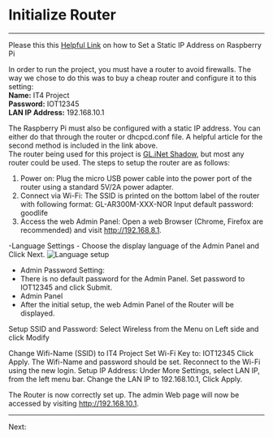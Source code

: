 # Initialize Router
---
Please this this [Helpful Link](https://www.tomshardware.com/how-to/static-ip-raspberry-pi) on how to Set a Static IP Address on Raspberry Pi

In order to run the project, you must have a router to avoid firewalls. The way we chose to do this was to buy a cheap router and configure it to this setting:  
**Name:** IT4 Project  
**Password:** IOT12345  
**LAN IP Address:** 192.168.10.1  


The Raspberry Pi must also be configured with a static IP address. You can either do that through the router or dhcpcd.conf file. A helpful article for the second method is included in the link above.  
The router being used for this project is [GL.iNet Shadow](https://store-us.gl-inet.com/products/gl-ar300m16-mini-smart-router), but most any router could be used.
The steps to setup the router are as follows:  
1. Power on: Plug the micro USB power cable into the power port of the router using a standard 5V/2A power adapter.
2. Connect via Wi-Fi:
The SSID is printed on the bottom label of the router with following format:
GL-AR300M-XXX-NOR
Input default password: goodlife
3. Access the web Admin Panel:
Open a web Browser (Chrome, Firefox are recommended) and visit http://192.168.8.1.

-Language Settings - Choose the display language of the Admin Panel and Click Next.
![Language setup](https://github.com/user-attachments/assets/1830b3e0-0f96-4d02-aea8-b64372de4759)


- Admin Password Setting:
- There is no default password for the Admin Panel. Set password to IOT12345 and click Submit.
- Admin Panel
- After the initial setup, the web Admin Panel of the Router will be displayed.

Setup SSID and Password:
Select Wireless from the Menu on Left side and click Modify



Change Wifi-Name (SSID) to IT4 Project
Set Wi-Fi Key to: IOT12345
Click Apply.
The Wifi-Name and password should be set. Reconnect to the Wi-Fi using the new login.
Setup IP Address:
Under More Settings, select LAN IP, from the left menu bar.
Change the LAN IP to 192.168.10.1, Click Apply.

The Router is now correctly set up. The admin Web page will now be accessed by visiting http://192.168.10.1.

---
Next: 
